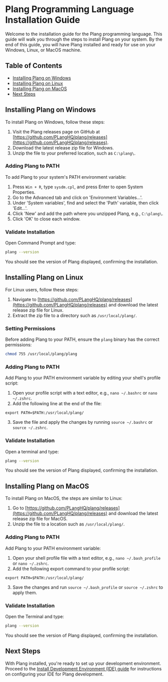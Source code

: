 ﻿# Plang Programming Language Installation Guide

Welcome to the installation guide for the Plang programming language. This guide will walk you through the steps to install Plang on your system. By the end of this guide, you will have Plang installed and ready for use on your Windows, Linux, or MacOS machine.

## Table of Contents

- [Installing Plang on Windows](#installing-plang-on-windows)
- [Installing Plang on Linux](#installing-plang-on-linux)
- [Installing Plang on MacOS](#installing-plang-on-macos)
- [Next Steps](#next-steps)

## Installing Plang on Windows

To install Plang on Windows, follow these steps:

1. Visit the Plang releases page on GitHub at [https://github.com/PLangHQ/plang/releases](https://github.com/PLangHQ/plang/releases).
2. Download the latest release zip file for Windows.
3. Unzip the file to your preferred location, such as `C:\plang\`.

### Adding Plang to PATH

To add Plang to your system's PATH environment variable:

1. Press `Win + R`, type `sysdm.cpl`, and press Enter to open System Properties.
2. Go to the Advanced tab and click on 'Environment Variables...'.
3. Under 'System variables', find and select the 'Path' variable, then click 'Edit...'.
4. Click 'New' and add the path where you unzipped Plang, e.g., `C:\plang\`.
5. Click 'OK' to close each window.

### Validate Installation

Open Command Prompt and type:

```bash
plang --version
```

You should see the version of Plang displayed, confirming the installation.

## Installing Plang on Linux

For Linux users, follow these steps:

1. Navigate to [https://github.com/PLangHQ/plang/releases](https://github.com/PLangHQ/plang/releases) and download the latest release zip file for Linux.
2. Extract the zip file to a directory such as `/usr/local/plang/`.

### Setting Permissions

Before adding Plang to your PATH, ensure the `plang` binary has the correct permissions:

```bash
chmod 755 /usr/local/plang/plang
```

### Adding Plang to PATH

Add Plang to your PATH environment variable by editing your shell's profile script:

1. Open your profile script with a text editor, e.g., `nano ~/.bashrc` or `nano ~/.zshrc`.
2. Add the following line at the end of the file:

```
export PATH=$PATH:/usr/local/plang/
```

3. Save the file and apply the changes by running `source ~/.bashrc` or `source ~/.zshrc`.

### Validate Installation

Open a terminal and type:

```bash
plang --version
```

You should see the version of Plang displayed, confirming the installation.

## Installing Plang on MacOS

To install Plang on MacOS, the steps are similar to Linux:

1. Go to [https://github.com/PLangHQ/plang/releases](https://github.com/PLangHQ/plang/releases) and download the latest release zip file for MacOS.
2. Unzip the file to a location such as `/usr/local/plang/`.

### Adding Plang to PATH

Add Plang to your PATH environment variable:

1. Open your shell profile file with a text editor, e.g., `nano ~/.bash_profile` or `nano ~/.zshrc`.
2. Add the following export command to your profile script:

```
export PATH=$PATH:/usr/local/plang/
```

3. Save the changes and run `source ~/.bash_profile` or `source ~/.zshrc` to apply them.

### Validate Installation

Open the Terminal and type:

```bash
plang --version
```

You should see the version of Plang displayed, confirming the installation.

## Next Steps

With Plang installed, you're ready to set up your development environment. Proceed to the [Install Development Environment (IDE) guide](./IDE.md) for instructions on configuring your IDE for Plang development.